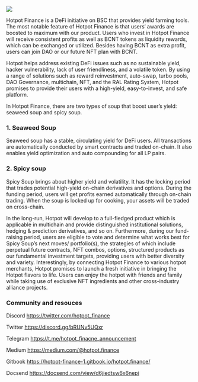
![](https://i.imgur.com/MjpPuil.png)

Hotpot Finance is a DeFi initiative on BSC that provides yield farming tools. The most notable feature of Hotpot Finance is that users‘ awards are boosted to maximum with our product. Users who invest in Hotpot Finance will receive consistent profits as well as BCNT tokens as liquidity rewards, which can be exchanged or utilized. Besides having BCNT as extra profit, users can join DAO or our future NFT plan with BCNT.

Hotpot helps address existing DeFi issues such as no sustainable yield, hacker vulnerability, lack of user friendliness, and a volatile token. By using a range of solutions such as reward reinvestment, auto-swap, turbo pools, DAO Governance, multichain, NFT, and the RAL Rating System, Hotpot promises to provide their users with a high-yield, easy-to-invest, and safe platform.

In Hotpot Finance, there are two types of soup that boost user’s yield: seaweed soup and spicy soup.

### 1. Seaweed Soup

Seaweed soup has a stable, circulating yield for DeFi users. All transactions are automatically conducted by smart contracts and traded on-chain. It also enables yield optimization and auto compounding for all LP pairs.

### 2. Spicy soup

Spicy Soup brings about higher yield and volatility. It has the locking period that trades potential high-yield on-chain derivatives and options. During the funding period, users will get profits earned automatically through on-chain trading. When the soup is locked up for cooking, your assets will be traded on cross-chain.

In the long-run, Hotpot will develop to a full-fledged product which is applicable in multichain and provide distinguished institutional solutions, hedging & prediction derivatives, and so on. Furthermore, during our fund-raising period, users are eligible to vote and determine what works best for Spicy Soup’s next moves/ portfolio(s), the strategies of which include perpetual future contracts, NFT combos, options, structured products as our fundamental investment targets, providing users with better diversity and variety. Interestingly, by connecting Hotpot Finance to various hotpot merchants, Hotpot promises to launch a fresh initiative in bringing the Hotpot flavors to life. Users can enjoy the hotpot with friends and family while taking use of exclusive NFT ingredients and other cross-industry alliance projects.

### Community and resouces

Discord
https://twitter.com/hotpot_finance

Twitter
https://discord.gg/bRUNv5UQxr

Telegram
https://t.me/hotpot_finacne_announcement

Medium
https://medium.com/@hotpot.finance

Gitbook
https://hotpot-finance-1.gitbook.io/hotpot.finance/

Docsend
https://docsend.com/view/d6jiedtsw6x6nepi
